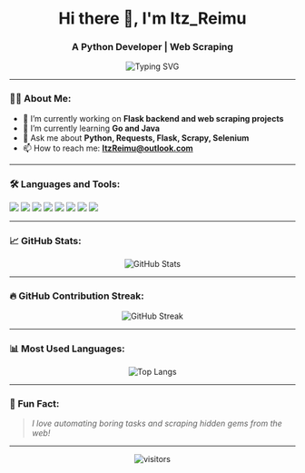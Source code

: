 <h1 align="center">
  Hi there 👋, I'm Itz_Reimu
</h1>

<h3 align="center">
  A Python Developer | Web Scraping
</h3>

<p align="center">
  <img src="https://readme-typing-svg.herokuapp.com?font=Fira+Code&weight=500&size=24&pause=1000&center=true&vCenter=true&width=435&lines=Python%E7%88%AC%E8%99%AB%E7%B1%BB%E5%B7%A5%E7%A8%8B%E5%B8%88;Flask%E5%90%8E%E7%AB%AF%E5%BC%80%E5%8F%91;Learning+Java%2C+Go%2C+and+JavaScript" alt="Typing SVG" />
</p>

---

### 🧑‍💻 About Me:
- 🔭 I’m currently working on **Flask backend and web scraping projects**
- 🌱 I’m currently learning **Go and Java**
- 💬 Ask me about **Python, Requests, Flask, Scrapy, Selenium**
- 📫 How to reach me: **ItzReimu@outlook.com**

---

### 🛠️ Languages and Tools:

<p align="left">
  <img src="https://img.shields.io/badge/Python-3776AB?style=for-the-badge&logo=python&logoColor=white" />
  <img src="https://img.shields.io/badge/Flask-000000?style=for-the-badge&logo=flask&logoColor=white" />
  <img src="https://img.shields.io/badge/Java-007396?style=for-the-badge&logo=java&logoColor=white" />
  <img src="https://img.shields.io/badge/Go-00ADD8?style=for-the-badge&logo=go&logoColor=white" />
  <img src="https://img.shields.io/badge/JavaScript-F7DF1E?style=for-the-badge&logo=javascript&logoColor=black" />
  <img src="https://img.shields.io/badge/MySQL-005C84?style=for-the-badge&logo=mysql&logoColor=white" />
  <img src="https://img.shields.io/badge/Scrapy-9A0E0E?style=for-the-badge&logo=scrapy&logoColor=white" />
  <img src="https://img.shields.io/badge/Selenium-43B02A?style=for-the-badge&logo=selenium&logoColor=white" />
</p>

---

### 📈 GitHub Stats:

<p align="center">
  <img src="https://github-readme-stats.vercel.app/api?username=ItzReimu&show_icons=true&theme=radical" alt="GitHub Stats" />
</p>

---

### 🔥 GitHub Contribution Streak:

<p align="center">
  <img src="https://github-readme-streak-stats.herokuapp.com/?user=ItzReimu&theme=radical" alt="GitHub Streak" />
</p>

---

### 📊 Most Used Languages:

<p align="center">
  <img src="https://github-readme-stats.vercel.app/api/top-langs/?username=ItzReimu&layout=compact&theme=radical" alt="Top Langs" />
</p>

---

### 🧠 Fun Fact:
> *I love automating boring tasks and scraping hidden gems from the web!*

---

<p align="center">
  <img src="https://visitor-badge.laobi.icu/badge?page_id=ItzReimu" alt="visitors" />
</p>
